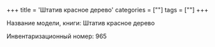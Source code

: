 +++
title = 'Штатив красное дерево'
categories = [""]
tags = [""]
+++

Название модели, книги: Штатив красное дерево

Инвентаризационный номер: 965

